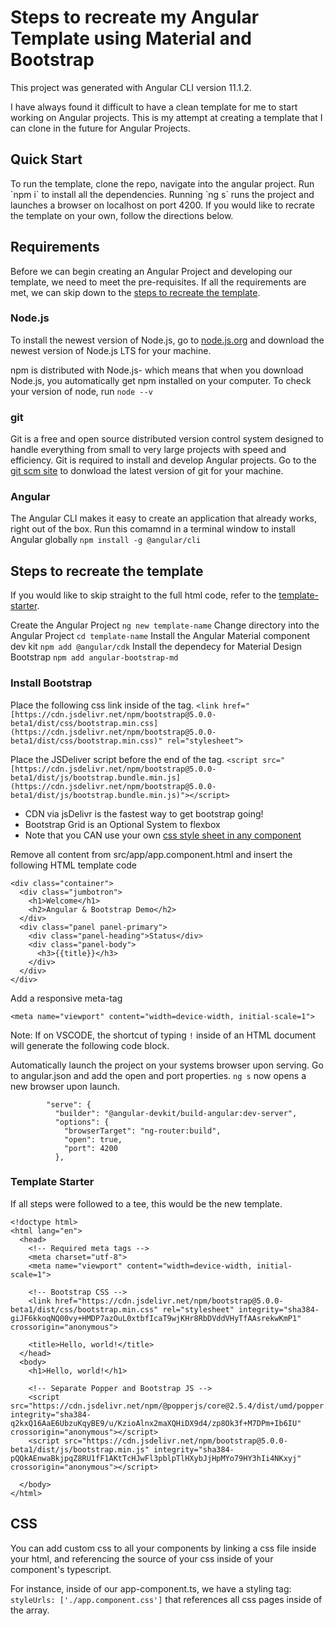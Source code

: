 # Steps to recreate my Angular Template using Material and Bootstrap
This project was generated with Angular CLI version 11.1.2.

I have always found it difficult to have a clean template for me to start working on Angular projects. This is my attempt at creating a template that I can clone in the future for Angular Projects.

<h2 id="quick-start">Quick Start</h2>
To run the template, clone the repo, navigate into the angular project. Run `npm i` to install all the dependencies. Running `ng s` runs the project and launches a browser on localhost on port 4200.
If you would like to recrate the template on your own, follow the directions below.

## Requirements
Before we can begin creating an Angular Project and developing our template, we need to meet the pre-requisites. If all the requirements are met, we can skip down to the [steps to recreate the template](#steps-to-recreate-the-template).
### Node.js
To install the newest version of Node.js, go to [node.js.org](https://nodejs.org/en/) and download the newest version of Node.js LTS for your machine.

npm is distributed with Node.js- which means that when you download Node.js, you automatically get npm installed on your computer. To check your version of node, run ```node --v```
### git
Git is a free and open source distributed version control system designed to handle everything from small to very large projects with speed and efficiency. Git is required to install and develop Angular projects. Go to the [git scm site](https://git-scm.com/downloads) to donwload the latest version of git for your machine.
<h3 id="angular-header">Angular</h3>

The Angular CLI makes it easy to create an application that already works, right out of the box. Run this comamnd in a terminal window to install Angular globally ```npm install -g @angular/cli```

<h2 id="steps-to-recreate-the-template">Steps to recreate the template</h2>

If you would like to skip straight to the full html code, refer to the [template-starter](#template-starter).

Create the Angular Project
```ng new template-name```
Change directory into the Angular Project
```cd template-name```
Install the Angular Material component dev kit
```npm add @angular/cdk```
Install the dependecy for Material Design Bootstrap
```npm add angular-bootstrap-md```

<h3 id="install-bootstrap">Install Bootstrap</h3>

Place the following css link inside of the <head> tag.
```<link href="[https://cdn.jsdelivr.net/npm/bootstrap@5.0.0-beta1/dist/css/bootstrap.min.css](https://cdn.jsdelivr.net/npm/bootstrap@5.0.0-beta1/dist/css/bootstrap.min.css)" rel="stylesheet">``` 

Place the JSDeliver script before the end of the <body> tag.
```<script src="[https://cdn.jsdelivr.net/npm/bootstrap@5.0.0-beta1/dist/js/bootstrap.bundle.min.js](https://cdn.jsdelivr.net/npm/bootstrap@5.0.0-beta1/dist/js/bootstrap.bundle.min.js)"></script>``` 

- CDN via jsDelivr is the fastest way to get bootstrap going!
- Bootstrap Grid is an Optional System to flexbox
- Note that you CAN use your own [css style sheet in any component](#css)

Remove all content from src/app/app.component.html and insert the following HTML template code
```
<div class="container">
  <div class="jumbotron">
    <h1>Welcome</h1>
    <h2>Angular & Bootstrap Demo</h2>
  </div>
  <div class="panel panel-primary">
    <div class="panel-heading">Status</div>
    <div class="panel-body">
      <h3>{{title}}</h3>
    </div>
  </div>
</div>
```

Add a responsive meta-tag
```
<meta name="viewport" content="width=device-width, initial-scale=1">
```
Note: If on VSCODE, the shortcut of typing `!` inside of an HTML document will generate the following code block.

Automatically launch the project on your systems browser upon serving. Go to angular.json and add the open and port properties. `ng s` now opens a new browser upon launch.
```
        "serve": {
          "builder": "@angular-devkit/build-angular:dev-server",
          "options": {
            "browserTarget": "ng-router:build",
            "open": true,
            "port": 4200
          },
```
<h3 id="template-starter">Template Starter</h3>

If all steps were followed to a tee, this would be the new template.

```
<!doctype html>
<html lang="en">
  <head>
    <!-- Required meta tags -->
    <meta charset="utf-8">
    <meta name="viewport" content="width=device-width, initial-scale=1">

    <!-- Bootstrap CSS -->
    <link href="https://cdn.jsdelivr.net/npm/bootstrap@5.0.0-beta1/dist/css/bootstrap.min.css" rel="stylesheet" integrity="sha384-giJF6kkoqNQ00vy+HMDP7azOuL0xtbfIcaT9wjKHr8RbDVddVHyTfAAsrekwKmP1" crossorigin="anonymous">

    <title>Hello, world!</title>
  </head>
  <body>
    <h1>Hello, world!</h1>

    <!-- Separate Popper and Bootstrap JS -->
    <script src="https://cdn.jsdelivr.net/npm/@popperjs/core@2.5.4/dist/umd/popper.min.js" integrity="sha384-q2kxQ16AaE6UbzuKqyBE9/u/KzioAlnx2maXQHiDX9d4/zp8Ok3f+M7DPm+Ib6IU" crossorigin="anonymous"></script>
    <script src="https://cdn.jsdelivr.net/npm/bootstrap@5.0.0-beta1/dist/js/bootstrap.min.js" integrity="sha384-pQQkAEnwaBkjpqZ8RU1fF1AKtTcHJwFl3pblpTlHXybJjHpMYo79HY3hIi4NKxyj" crossorigin="anonymous"></script>

  </body>
</html>
```

<h2 id="css">CSS</h2>

You can add custom css to all your components by linking a css file inside your html, and referencing the source of your css inside of your component's typescript.

For instance, inside of our app-component.ts, we have a styling tag: ```styleUrls: ['./app.component.css']``` that references all css pages inside of the array.